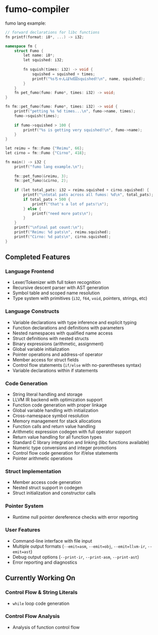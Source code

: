 # fumo-compiler
fumo lang example:
```cpp
// forward declarations for libc functions
fn printf(format: i8*, ...) -> i32;

namespace fm {
    struct Fumo {
        let name: i8*;
        let squished: i32;
        
        fn squish(times: i32) -> void {
            squished = squished + times;
            printf("%sちゃんは%d回squished!\n", name, squished);
        }
    }
    fn pet_fumo(fumo: Fumo*, times: i32) -> void;
}

fn fm::pet_fumo(fumo: Fumo*, times: i32) -> void {
    printf("petting %s %d times...\n", fumo->name, times);
    fumo->squish(times);
    
    if fumo->squished > 100 {
        printf("%s is getting very squished!\n", fumo->name);
    }
}

let reimu = fm::Fumo {"Reimu", 66};
let cirno = fm::Fumo {"Cirno", 418};

fn main() -> i32 {
    printf("fumo lang example.\n");
    
    fm::pet_fumo(&reimu, 3);
    fm::pet_fumo(&cirno, 2);
    
    if (let total_pats: i32 = reimu.squished + cirno.squished) {
        printf("\ntotal pats across all fumos: %d\n", total_pats);
        if total_pats > 500 {
            printf("that's a lot of pats!\n");
        } else {
            printf("need more pats\n");
        }
    }
    printf("\nfinal pat count:\n");
    printf("Reimu: %d pats\n", reimu.squished);
    printf("Cirno: %d pats\n", cirno.squished);
}
```

## Completed Features
### Language Frontend
- Lexer/Tokenizer with full token recognition
- Recursive descent parser with AST generation
- Symbol table and scoped name resolution
- Type system with primitives (`i32`, `f64`, `void`, pointers, strings, etc)
### Language Constructs
- Variable declarations with type inference and explicit typing
- Function declarations and definitions with parameters
- Nested namespaces with qualified name access
- Struct definitions with nested structs
- Binary expressions (arithmetic, assignment)
- Global variable initialization
- Pointer operations and address-of operator
- Member access for struct fields
- Control flow statements (`if/else` with no-parentheses syntax)
- Variable declarations within if statements
### Code Generation
- String literal handling and storage
- LLVM IR backend with optimization support
- Function code generation with proper linkage
- Global variable handling with initialization
- Cross-namespace symbol resolution
- Memory management for stack allocations
- Function calls and return value handling
- Arithmetic expression codegen with full operator support
- Return value handling for all function types
- Standard C library integration and linking (libc functions available)
- Numeric type conversions and integer promotions
- Control flow code generation for if/else statements
- Pointer arithmetic operations
### Struct Implementation
- Member access code generation
- Nested struct support in codegen
- Struct initialization and constructor calls
### Pointer System
- Runtime null pointer dereference checks with error reporting
### User Features
- Command-line interface with file input
- Multiple output formats (`--emit=asm`, `--emit=obj`, `--emit=llvm-ir`, `--emit=ast`)
- Debug output options    (`--print-ir`, `--print-asm`, `--print-ast`)
- Error reporting and diagnostics

## Currently Working On
### Control Flow & String Literals
- `while` loop code generation
### Control Flow Analysis
- Analysis of function control flow
